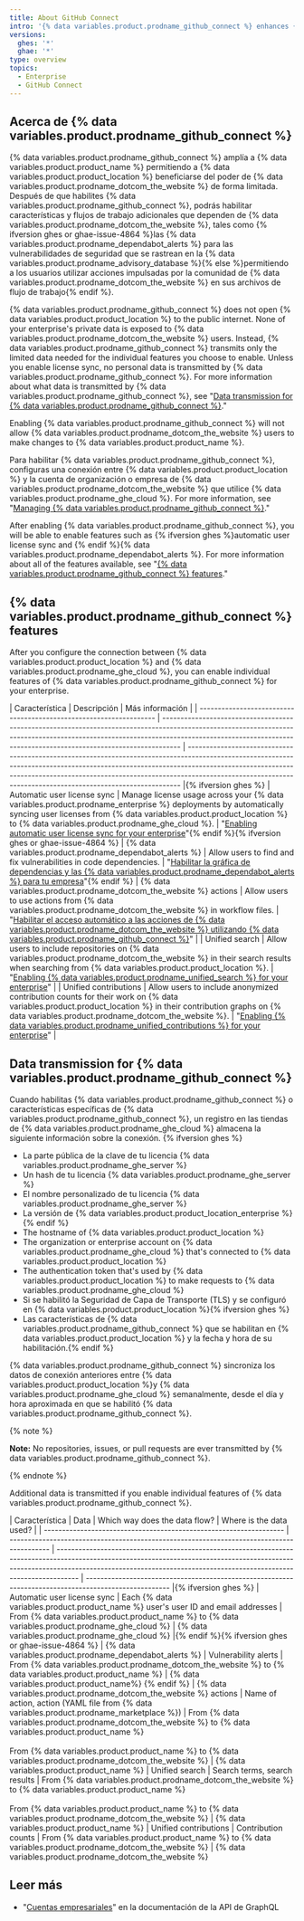 ```yaml
---
title: About GitHub Connect
intro: '{% data variables.product.prodname_github_connect %} enhances {% data variables.product.product_name %} by giving you access to additional features and workflows that rely on the power of {% data variables.product.prodname_dotcom_the_website %}.'
versions:
  ghes: '*'
  ghae: '*'
type: overview
topics:
  - Enterprise
  - GitHub Connect
---
```


## Acerca de {% data variables.product.prodname_github_connect %}

{% data variables.product.prodname_github_connect %} amplía a {% data variables.product.product_name %} permitiendo a {% data variables.product.product_location %} beneficiarse del poder de {% data variables.product.prodname_dotcom_the_website %} de forma limitada. Después de que habilites {% data variables.product.prodname_github_connect %}, podrás habilitar características y flujos de trabajo adicionales que dependen de {% data variables.product.prodname_dotcom_the_website %}, tales como {% ifversion ghes or ghae-issue-4864 %}las {% data variables.product.prodname_dependabot_alerts %} para las vulnerabilidades de seguridad que se rastrean en la {% data variables.product.prodname_advisory_database %}{% else %}permitiendo a los usuarios utilizar acciones impulsadas por la comunidad de {% data variables.product.prodname_dotcom_the_website %} en sus archivos de flujo de trabajo{% endif %}.

{% data variables.product.prodname_github_connect %} does not open {% data variables.product.product_location %} to the public internet. None of your enterprise's private data is exposed to {% data variables.product.prodname_dotcom_the_website %} users. Instead, {% data variables.product.prodname_github_connect %} transmits only the limited data needed for the individual features you choose to enable. Unless you enable license sync, no personal data is transmitted by {% data variables.product.prodname_github_connect %}. For more information about what data is transmitted by {% data variables.product.prodname_github_connect %}, see "[Data transmission for {% data variables.product.prodname_github_connect %}](#data-transmission-for-github-connect)."

Enabling {% data variables.product.prodname_github_connect %} will not allow {% data variables.product.prodname_dotcom_the_website %} users to make changes to {% data variables.product.product_name %}.

Para habilitar {% data variables.product.prodname_github_connect %}, configuras una conexión entre {% data variables.product.product_location %} y la cuenta de organización o empresa de {% data variables.product.prodname_dotcom_the_website %} que utilice {% data variables.product.prodname_ghe_cloud %}. For more information, see "[Managing {% data variables.product.prodname_github_connect %}](/admin/configuration/configuring-github-connect/managing-github-connect)."

After enabling {% data variables.product.prodname_github_connect %}, you will be able to enable features such as {% ifversion ghes %}automatic user license sync and {% endif %}{% data variables.product.prodname_dependabot_alerts %}. For more information about all of the features available, see "[{% data variables.product.prodname_github_connect %} features](#github-connect-features)."

## {% data variables.product.prodname_github_connect %} features

After you configure the connection between {% data variables.product.product_location %} and {% data variables.product.prodname_ghe_cloud %}, you can enable individual features of {% data variables.product.prodname_github_connect %} for your enterprise.

| Característica                                                     | Descripción                                                                                                                                                                                                                                     | Más información                                                                                                                                                                                                                                                                                                        |
| ------------------------------------------------------------------ | ----------------------------------------------------------------------------------------------------------------------------------------------------------------------------------------------------------------------------------------------- | ---------------------------------------------------------------------------------------------------------------------------------------------------------------------------------------------------------------------------------------------------------------------------------------------------------------------- |{% ifversion ghes %}
| Automatic user license sync                                        | Manage license usage across your {% data variables.product.prodname_enterprise %} deployments by automatically syncing user licenses from {% data variables.product.product_location %} to {% data variables.product.prodname_ghe_cloud %}. | "[Enabling automatic user license sync for your enterprise](/admin/configuration/configuring-github-connect/enabling-automatic-user-license-sync-for-your-enterprise)"{% endif %}{% ifversion ghes or ghae-issue-4864 %}
| {% data variables.product.prodname_dependabot_alerts %}          | Allow users to find and fix vulnerabilities in code dependencies.                                                                                                                                                                               | "[Habilitar la gráfica de dependencias y las {% data variables.product.prodname_dependabot_alerts %}  para tu empresa](/admin/configuration/configuring-github-connect/enabling-the-dependency-graph-and-dependabot-alerts-for-your-enterprise)"{% endif %}
| {% data variables.product.prodname_dotcom_the_website %} actions | Allow users to use actions from {% data variables.product.prodname_dotcom_the_website %} in workflow files.                                                                                                                                   | "[Habilitar el acceso automático a las acciones de {% data variables.product.prodname_dotcom_the_website %} utilizando {% data variables.product.prodname_github_connect %}](/admin/github-actions/managing-access-to-actions-from-githubcom/enabling-automatic-access-to-githubcom-actions-using-github-connect)" |
| Unified search                                                     | Allow users to include repositories on {% data variables.product.prodname_dotcom_the_website %} in their search results when searching from {% data variables.product.product_location %}.                                                  | "[Enabling {% data variables.product.prodname_unified_search %} for your enterprise](/admin/configuration/configuring-github-connect/enabling-unified-search-for-your-enterprise)"                                                                                                                                   |
| Unified contributions                                              | Allow users to include anonymized contribution counts for their work on {% data variables.product.product_location %} in their contribution graphs on {% data variables.product.prodname_dotcom_the_website %}.                             | "[Enabling {% data variables.product.prodname_unified_contributions %} for your enterprise](/admin/configuration/configuring-github-connect/enabling-unified-contributions-for-your-enterprise)"                                                                                                                     |

## Data transmission for {% data variables.product.prodname_github_connect %}

Cuando habilitas {% data variables.product.prodname_github_connect %} o características específicas de {% data variables.product.prodname_github_connect %}, un registro en las tiendas de {% data variables.product.prodname_ghe_cloud %} almacena la siguiente información sobre la conexión.
{% ifversion ghes %}
- La parte pública de la clave de tu licencia {% data variables.product.prodname_ghe_server %}
- Un hash de tu licencia {% data variables.product.prodname_ghe_server %}
- El nombre personalizado de tu licencia {% data variables.product.prodname_ghe_server %}
- La versión de {% data variables.product.product_location_enterprise %}{% endif %}
- The hostname of {% data variables.product.product_location %}
- The organization or enterprise account on {% data variables.product.prodname_ghe_cloud %} that's connected to {% data variables.product.product_location %}
- The authentication token that's used by {% data variables.product.product_location %} to make requests to {% data variables.product.prodname_ghe_cloud %}
- Si se habilitó la Seguridad de Capa de Transporte (TLS) y se configuró en {% data variables.product.product_location %}{% ifversion ghes %}
- Las características de {% data variables.product.prodname_github_connect %} que se habilitan en {% data variables.product.product_location %} y la fecha y hora de su habilitación.{% endif %}

{% data variables.product.prodname_github_connect %} sincroniza los datos de conexión anteriores entre {% data variables.product.product_location %}y {% data variables.product.prodname_ghe_cloud %} semanalmente, desde el día y hora aproximada en que se habilitó {% data variables.product.prodname_github_connect %}.

{% note %}

**Note:** No repositories, issues, or pull requests are ever transmitted by {% data variables.product.prodname_github_connect %}.

{% endnote %}

Additional data is transmitted if you enable individual features of {% data variables.product.prodname_github_connect %}.

| Característica                                                     | Data                                                                                      | Which way does the data flow?                                                                                                                                                                                                                    | Where is the data used?                                                                               |
| ------------------------------------------------------------------ | ----------------------------------------------------------------------------------------- | ------------------------------------------------------------------------------------------------------------------------------------------------------------------------------------------------------------------------------------------------ | ----------------------------------------------------------------------------------------------------- |{% ifversion ghes %}
| Automatic user license sync                                        | Each {% data variables.product.product_name %} user's user ID and email addresses         | From {% data variables.product.product_name %} to {% data variables.product.prodname_ghe_cloud %}                                                                                                                                              | {% data variables.product.prodname_ghe_cloud %} |{% endif %}{% ifversion ghes or ghae-issue-4864 %}
| {% data variables.product.prodname_dependabot_alerts %}          | Vulnerability alerts                                                                      | From {% data variables.product.prodname_dotcom_the_website %} to {% data variables.product.product_name %}                                                                                                                                   | {% data variables.product.product_name%} 
{% endif %}
| {% data variables.product.prodname_dotcom_the_website %} actions | Name of action, action (YAML file from {% data variables.product.prodname_marketplace %}) | From {% data variables.product.prodname_dotcom_the_website %} to {% data variables.product.product_name %}<br><br>From {% data variables.product.product_name %} to {% data variables.product.prodname_dotcom_the_website %} | {% data variables.product.product_name %}
| Unified search                                                     | Search terms, search results                                                              | From {% data variables.product.prodname_dotcom_the_website %} to {% data variables.product.product_name %}<br><br>From {% data variables.product.product_name %} to {% data variables.product.prodname_dotcom_the_website %} | {% data variables.product.product_name %}
| Unified contributions                                              | Contribution counts                                                                       | From {% data variables.product.product_name %} to {% data variables.product.prodname_dotcom_the_website %}                                                                                                                                   | {% data variables.product.prodname_dotcom_the_website %}

## Leer más

- "[Cuentas empresariales](/graphql/guides/managing-enterprise-accounts)" en la documentación de la API de GraphQL
